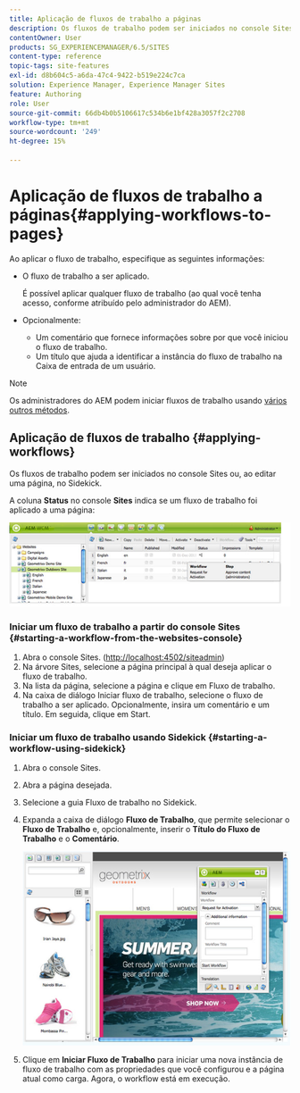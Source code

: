 ```yaml
---
title: Aplicação de fluxos de trabalho a páginas
description: Os fluxos de trabalho podem ser iniciados no console Sites ou, ao editar uma página, no Sidekick.
contentOwner: User
products: SG_EXPERIENCEMANAGER/6.5/SITES
content-type: reference
topic-tags: site-features
exl-id: d8b604c5-a6da-47c4-9422-b519e224c7ca
solution: Experience Manager, Experience Manager Sites
feature: Authoring
role: User
source-git-commit: 66db4b0b5106617c534b6e1bf428a3057f2c2708
workflow-type: tm+mt
source-wordcount: '249'
ht-degree: 15%

---
```


# Aplicação de fluxos de trabalho a páginas{#applying-workflows-to-pages}

Ao aplicar o fluxo de trabalho, especifique as seguintes informações:

* O fluxo de trabalho a ser aplicado.

  É possível aplicar qualquer fluxo de trabalho (ao qual você tenha acesso, conforme atribuído pelo administrador do AEM).
* Opcionalmente:

   * Um comentário que fornece informações sobre por que você iniciou o fluxo de trabalho.
   * Um título que ajuda a identificar a instância do fluxo de trabalho na Caixa de entrada de um usuário.

>[!NOTE]
>
>Os administradores do AEM podem iniciar fluxos de trabalho usando [vários outros métodos](/help/sites-administering/workflows-starting.md).

## Aplicação de fluxos de trabalho {#applying-workflows}

Os fluxos de trabalho podem ser iniciados no console Sites ou, ao editar uma página, no Sidekick.

A coluna **Status** no console **Sites** indica se um fluxo de trabalho foi aplicado a uma página:

![status do fluxo de trabalho](assets/workflowstatus.png)

### Iniciar um fluxo de trabalho a partir do console Sites {#starting-a-workflow-from-the-websites-console}

1. Abra o console Sites. ([http://localhost:4502/siteadmin](http://localhost:4502/siteadmin))
1. Na árvore Sites, selecione a página principal à qual deseja aplicar o fluxo de trabalho.
1. Na lista da página, selecione a página e clique em Fluxo de trabalho.
1. Na caixa de diálogo Iniciar fluxo de trabalho, selecione o fluxo de trabalho a ser aplicado. Opcionalmente, insira um comentário e um título. Em seguida, clique em Start.

### Iniciar um fluxo de trabalho usando Sidekick {#starting-a-workflow-using-sidekick}

1. Abra o console Sites.
1. Abra a página desejada.
1. Selecione a guia Fluxo de trabalho no Sidekick.
1. Expanda a caixa de diálogo **Fluxo de Trabalho**, que permite selecionar o **Fluxo de Trabalho** e, opcionalmente, inserir o **Título do Fluxo de Trabalho** e o **Comentário**.

   ![workflowstartsidekick](assets/workflowstartsidekick.png)

1. Clique em **Iniciar Fluxo de Trabalho** para iniciar uma nova instância de fluxo de trabalho com as propriedades que você configurou e a página atual como carga. Agora, o workflow está em execução.
